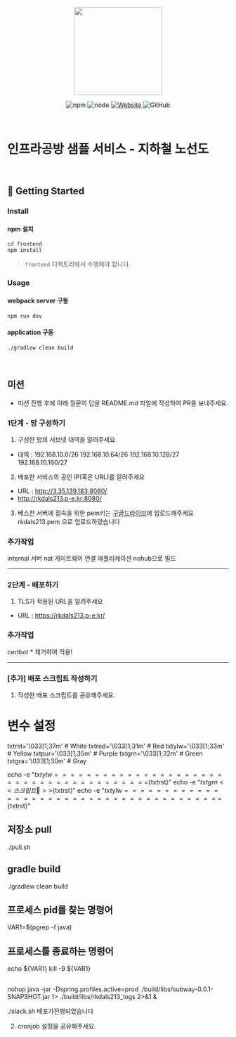 <p align="center">
    <img width="200px;" src="https://raw.githubusercontent.com/woowacourse/atdd-subway-admin-frontend/master/images/main_logo.png"/>
</p>
<p align="center">
  <img alt="npm" src="https://img.shields.io/badge/npm-%3E%3D%205.5.0-blue">
  <img alt="node" src="https://img.shields.io/badge/node-%3E%3D%209.3.0-blue">
  <a href="https://edu.nextstep.camp/c/R89PYi5H" alt="nextstep atdd">
    <img alt="Website" src="https://img.shields.io/website?url=https%3A%2F%2Fedu.nextstep.camp%2Fc%2FR89PYi5H">
  </a>
  <img alt="GitHub" src="https://img.shields.io/github/license/next-step/atdd-subway-service">
</p>

<br>

# 인프라공방 샘플 서비스 - 지하철 노선도

<br>

## 🚀 Getting Started

### Install
#### npm 설치
```
cd frontend
npm install
```
> `frontend` 디렉토리에서 수행해야 합니다.

### Usage
#### webpack server 구동
```
npm run dev
```
#### application 구동
```
./gradlew clean build
```
<br>

## 미션

* 미션 진행 후에 아래 질문의 답을 README.md 파일에 작성하여 PR을 보내주세요.

### 1단계 - 망 구성하기
1. 구성한 망의 서브넷 대역을 알려주세요
- 대역 : 
192.168.10.0/26
192.168.10.64/26
192.168.10.128/27
192.168.10.160/27

2. 배포한 서비스의 공인 IP(혹은 URL)를 알려주세요

- URL : http://3.35.139.183:8080/
- http://rkdals213.p-e.kr:8080/

3. 베스천 서버에 접속을 위한 pem키는 [구글드라이브](https://drive.google.com/drive/folders/1dZiCUwNeH1LMglp8dyTqqsL1b2yBnzd1?usp=sharing)에 업로드해주세요
rkdals213.pem 으로 업로드하였습니다

### 추가작업
internal 서버 nat 게이트웨이 연결
애플리케이션 nohub으로 빌드

---

### 2단계 - 배포하기
1. TLS가 적용된 URL을 알려주세요

- URL : https://rkdals213.p-e.kr/

### 추가작업
certbot * 제거하여 적용!

---

### [추가] 배포 스크립트 작성하기

1. 작성한 배포 스크립트를 공유해주세요.
# 변수 설정

txtrst='\033[1;37m' # White
txtred='\033[1;31m' # Red
txtylw='\033[1;33m' # Yellow
txtpur='\033[1;35m' # Purple
txtgrn='\033[1;32m' # Green
txtgra='\033[1;30m' # Gray


echo -e "${txtylw}=======================================${txtrst}"
echo -e "${txtgrn}  << 스크립트 🧐 >>${txtrst}"
echo -e "${txtylw}=======================================${txtrst}"

## 저장소 pull
./pull.sh
## gradle build
./gradlew clean build
## 프로세스 pid를 찾는 명령어
VAR1=$(pgrep -f java)
## 프로세스를 종료하는 명령어
echo ${VAR1}
kill -9 ${VAR1}
##
nohup java -jar -Dspring.profiles.active=prod ./build/libs/subway-0.0.1-SNAPSHOT.jar 1> ./build/libs/rkdals213_logs 2>&1  &

./slack.sh 배포가진행되었습니다


2. cronjob 설정을 공유해주세요.
